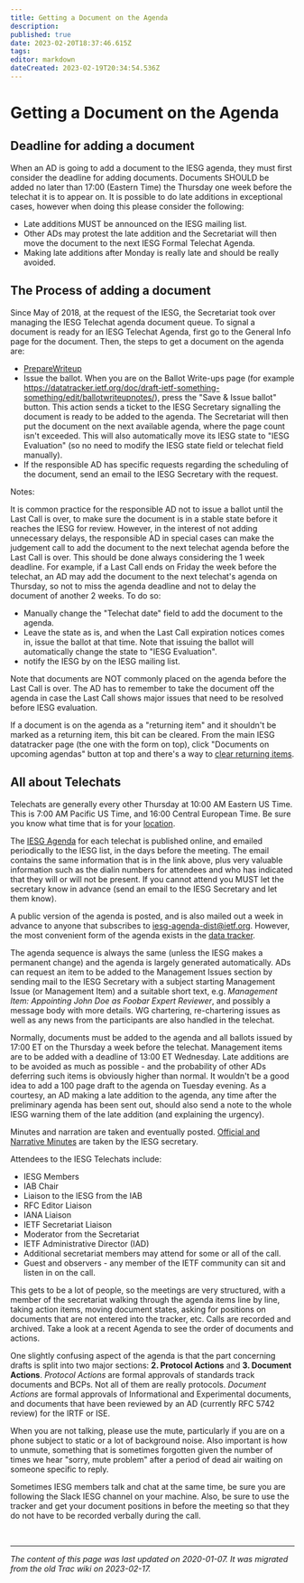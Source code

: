 ```yaml
---
title: Getting a Document on the Agenda
description: 
published: true
date: 2023-02-20T18:37:46.615Z
tags: 
editor: markdown
dateCreated: 2023-02-19T20:34:54.536Z
---
```


# Getting a Document on the Agenda
## Deadline for adding a document

When an AD is going to add a document to the IESG agenda, they must first consider the deadline for adding documents. Documents SHOULD be added no later than 17:00 (Eastern Time) the Thursday one week before the telechat it is to appear on. It is possible to do late additions in exceptional cases, however when doing this please consider the following:

 -   Late additions MUST be announced on the IESG mailing list.
 -   Other ADs may protest the late addition and the Secretariat will then move the document to the next IESG Formal Telechat Agenda.
 -   Making late additions after Monday is really late and should be really avoided. 

## The Process of adding a document

Since May of 2018, at the request of the IESG, the Secretariat took over managing the IESG Telechat agenda document queue. To signal a document is ready for an IESG Telechat Agenda, first go to the General Info page for the document. Then, the steps to get a document on the agenda are:

  -  [PrepareWriteup](/group/iesg/preparewriteup)
  -  Issue the ballot. When you are on the Ballot Write-ups page (for example https://datatracker.ietf.org/doc/draft-ietf-something-something/edit/ballotwriteupnotes/), press the "Save & Issue ballot" button. This action sends a ticket to the IESG Secretary signalling the document is ready to be added to the agenda. The Secretariat will then put the document on the next available agenda, where the page count isn't exceeded. This will also automatically move its IESG state to "IESG Evaluation" (so no need to modify the IESG state field or telechat field manually).
  - If the responsible AD has specific requests regarding the scheduling of the document, send an email to the IESG Secretary with the request.

Notes:

It is common practice for the responsible AD not to issue a ballot until the Last Call is over, to make sure the document is in a stable state before it reaches the IESG for review.
However, in the interest of not adding unnecessary delays, the responsible AD in special cases can make the judgement call to add the document to the next telechat agenda before the Last Call is over. This should be done always considering the 1 week deadline. For example, if a Last Call ends on Friday the week before the telechat, an AD may add the document to the next telechat's agenda on Thursday, so not to miss the agenda deadline and not to delay the document of another 2 weeks. To do so:
  - Manually change the "Telechat date" field to add the document to the agenda.
  -  Leave the state as is, and when the Last Call expiration notices comes in, issue the ballot at that time. Note that issuing the ballot will automatically change the state to "IESG Evaluation". 
  - notify the IESG by on the IESG mailing list.
    
Note that documents are NOT commonly placed on the agenda before the Last Call is over. The AD has to remember to take the document off the agenda in case the Last Call shows major issues that need to be resolved before IESG evaluation.

If a document is on the agenda as a "returning item" and it shouldn't be marked as a returning item, this bit can be cleared. From the main IESG datatracker page (the one with the form on top), click "Documents on upcoming agendas" button at top and there's a way to [clear returning items](/group/iesg/clearreturning).

## All about Telechats

Telechats are generally every other Thursday at 10:00 AM Eastern US Time. This is 7:00 AM Pacific US Time, and 16:00 Central European Time. Be sure you know what time that is for your [location](http://www.timeanddate.com/worldclock/fixedtime.html?month=2&day=2&year=2006&hour=11&min=30&sec=0&p1=263).

The [IESG Agenda](https://datatracker.ietf.org/iesg/agenda/) for each telechat is published online, and emailed periodically to the IESG list, in the days before the meeting. The email contains the same information that is in the link above, plus very valuable information such as the dialin numbers for attendees and who has indicated that they will or will not be present. If you cannot attend you MUST let the secretary know in advance (send an email to the IESG Secretary and let them know).

A public version of the agenda is posted, and is also mailed out a week in advance to anyone that subscribes to [iesg-agenda-dist@ietf.org](https://www1.ietf.org/mailman/listinfo/iesg-agenda-dist). However, the most convenient form of the agenda exists in the [data tracker](https://datatracker.ietf.org/iesg/agenda/).

The agenda sequence is always the same (unless the IESG makes a permanent change) and the agenda is largely generated automatically. ADs can request an item to be added to the Management Issues section by sending mail to the IESG Secretary with a subject starting Management Issue (or Management Item) and a suitable short text, e.g. *Management Item: Appointing John Doe as Foobar Expert Reviewer*, and possibly a message body with more details. WG chartering, re-chartering issues as well as any news from the participants are also handled in the telechat.

Normally, documents must be added to the agenda and all ballots issued by 17:00 ET on the Thursday a week before the telechat. Management items are to be added with a deadline of 13:00 ET Wednesday. Late additions are to be avoided as much as possible - and the probability of other ADs deferring such items is obviously higher than normal. It wouldn't be a good idea to add a 100 page draft to the agenda on Tuesday evening. As a courtesy, an AD making a late addition to the agenda, any time after the preliminary agenda has been sent out, should also send a note to the whole IESG warning them of the late addition (and explaining the urgency).

Minutes and narration are taken and eventually posted. [Official and Narrative Minutes](https://www.ietf.org/about/groups/iesg/minutes/) are taken by the IESG secretary.

Attendees to the IESG Telechats include:

 -   IESG Members
 -   IAB Chair
 -   Liaison to the IESG from the IAB
 -   RFC Editor Liaison
 -   IANA Liaison
 -   IETF Secretariat Liaison
 -   Moderator from the Secretariat
 -   IETF Administrative Director (IAD)
 -   Additional secretariat members may attend for some or all of the call.
 -   Guest and observers - any member of the IETF community can sit and listen in on the call.

This gets to be a lot of people, so the meetings are very structured, with a member of the secretariat walking through the agenda items line by line, taking action items, moving document states, asking for positions on documents that are not entered into the tracker, etc. Calls are recorded and archived. Take a look at a recent Agenda to see the order of documents and actions.

One slightly confusing aspect of the agenda is that the part concerning drafts is split into two major sections: **2. Protocol Actions** and **3. Document Actions**. *Protocol Actions* are formal approvals of standards track documents and BCPs. Not all of them are really protocols. *Document Actions* are formal approvals of Informational and Experimental documents, and documents that have been reviewed by an AD (currently RFC 5742 review) for the IRTF or ISE.

When you are not talking, please use the mute, particularly if you are on a phone subject to static or a lot of background noise. Also important is how to unmute, something that is sometimes forgotten given the number of times we hear "sorry, mute problem" after a period of dead air waiting on someone specific to reply.

Sometimes IESG members talk and chat at the same time, be sure you are following the Slack IESG channel on your machine. Also, be sure to use the tracker and get your document positions in before the meeting so that they do not have to be recorded verbally during the call.

&nbsp;
&nbsp;
&nbsp;

---

*The content of this page was last updated on 2020-01-07. It was migrated from the old Trac wiki on 2023-02-17.*
